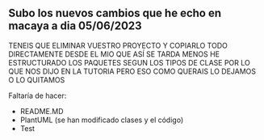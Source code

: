 ## Subo los nuevos cambios que he echo en macaya a dia 05/06/2023 

TENEIS QUE ELIMINAR VUESTRO PROYECTO Y COPIARLO TODO DIRECTAMENTE DESDE EL MIO QUE ASÍ SE TARDA MENOS
HE ESTRUCTURADO LOS PAQUETES SEGUN LOS TIPOS DE CLASE POR LO QUE NOS DIJO EN LA TUTORIA PERO ESO COMO QUERAIS LO DEJAMOS O LO QUITAMOS

Faltaría de hacer:
- README.MD
- PlantUML (se han modificado clases y el código)
- Test
